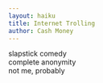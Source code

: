 ```yaml
---
layout: haiku
title: Internet Trolling
author: Cash Money
---
```


slapstick comedy<br>
complete anonymity<br>
not me, probably<br>
